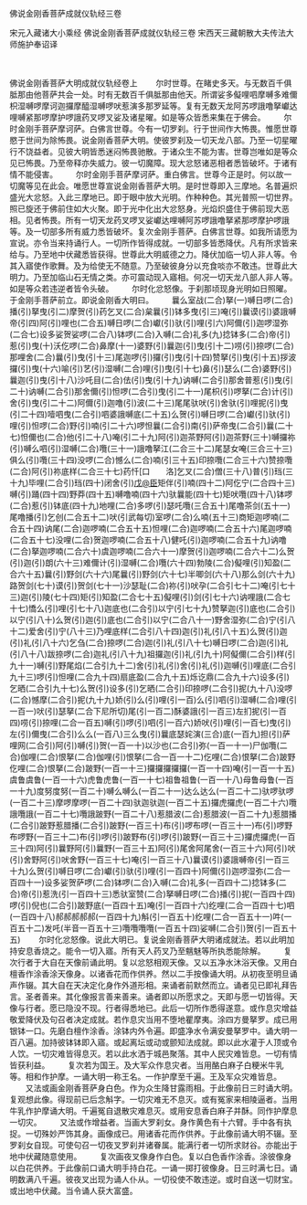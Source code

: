 <!-- { "loadSidebar": true } -->
佛说金刚香菩萨成就仪轨经三卷


宋元入藏诸大小乘经
佛说金刚香菩萨成就仪轨经三卷
宋西天三藏朝散大夫传法大师施护奉诏译


　　

佛说金刚香菩萨大明成就仪轨经卷上
　　尔时世尊。在睹史多天。与无数百千俱胝那由他菩萨共会一处。时有无数百千俱胝那由他天。所谓娑多儗哩呬摩嚩多难儞枳湿嚩啰摩诃迦攞摩醯湿嚩啰吠惹演多那罗延等。复有无数天龙阿苏啰誐噜拏巘达哩嚩紧那啰摩护啰誐药叉啰叉娑及诸星曜。如是等众皆悉来集在于佛会。
　　尔时金刚手菩萨摩诃萨。白佛言世尊。今有一切罗刹。行于世间作大怖畏。惟愿世尊愍于世间为除怖畏。说金刚香菩萨大明。使彼罗刹及一切天龙八部。乃至一切星曜行不饶益者。见彼大明皆悉迷闷怖畏驰散。于诸众生不能为害。世尊岂唯如是等众见已怖畏。乃至帝释亦失威力。彼一切魔障。现大忿怒诸恶相者悉皆破坏。于诸有情不能侵害。
　　尔时金刚手菩萨摩诃萨。重白佛言。世尊今正是时。何以故一切魔等见在此会。唯愿世尊宣说金刚香菩萨大明。是时世尊即入三摩地。名普遍炽盛光大忿怒。入此三摩地已。即于眼中放大光明。作种种色。其光普照一切世界。照已旋还于佛前住如大火聚。即于光中化出大忿怒身。光焰炽盛住于佛前现大恶相。见者怖畏。所有一切天龙药叉啰叉娑巘达哩嚩阿苏啰誐噜拏紧那啰摩护啰誐等。及一切部多所有威力悉皆破坏。复次金刚手菩萨。白佛言世尊。如我所请愿为宣说。亦令当来持诵行人。一切所作皆得成就。一切部多皆悉降伏。凡有所求皆来给与。乃至地中伏藏悉皆获得。世尊此大明威德之力。降伏加临一切人非人等。令其入寤使作歌舞。及为给使无不随意。乃至破彼身分以充食啖亦不敢违。世尊此大明力。乃至加临山石无情之类。亦可震动现入寤相。何况一切天龙八部人非人等。如是等众若违逆者皆令头破。
　　尔时化忿怒像。于刹那顷现身光明如日照曜。于金刚手菩萨前立。即说金刚香大明曰。
　　曩么室战(二合)拏(一)嚩日啰(二合)播(引)拏曳(引二)摩贺(引)药乞叉(二合)枲曩(引)钵多曳(引三)唵(引)曩谟(引)婆誐嚩帝(引四)阿(引)哩也(二合五)嚩日啰(二合)巘(引)驮(引)哩(引六)阿儞(引)迦啰湿弥(二合七)设多娑贺娑啰(二合八)钵啰(二合)入嚩(二合)礼多(九)捻钵多(二合)帝(引)惹(引)曳(十)沃仡啰(二合)鼻摩(十一)婆野(引)曩迦(引)曳(引十二)唠(引)捺啰(二合)那哩舍(二合)曩(引)曳(引十三)尾迦啰(引)攞(引)曳(引十四)赞拏(引)曳(引十五)拶波攞(引)曳(十六)喻(引)艺(引)湿嚩(二合)哩(引)曳(引十七)鼻(引)瑟么(二合)婆野(引)曩迦(引)曳(引十八)沙吒目(二合)佉(引)曳(引十九)讷嚩(二合引)那舍普惹(引)曳(引二十)讷嚩(二合引)那舍儞(引)怛啰(二合引)曳(引二十一)尾枳(引)啰拏(二合)计(引)舍(引)曳(引二十二)阿儞(引)迦噜(引)波(二十三)尾尾驮吠(引)舍驮(引)哩抳(引)曳(引二十四)噎呬曳(二合引)呬婆誐嚩底(二十五)么贺(引)嚩日啰(二合)巘(引)驮(引)哩(引)怛啰(二合)野(引)喃(引二十六)啰怛曩(二合引)南(引)萨帝曳(二合引)曩(二十七)怛儞也(二合)他(引二十八)唵(引二十九)阿(引)迦茶野阿(引)迦茶野(三十)嚩攞祢(引)嚩么呬(引)湿嚩(二合)囕(三十一)誐噜拏江(二合三十二)尾瑟女唵(三合三十三)俱么(引)囕(三十四)没啰(二合)憾么(二合)喃(引三十五)印捺囕(二合三十六)赞捺囕(二合)阿(引)祢底样(二合三十七)药忏[口　　洛]乞叉(二合)僧(三十八)普(引)珰(三十九)毕哩(二合引)珰(四十)闭舍(引)[戊@臣](四十一)矩伴(引)喃(四十二)阿仡宁(二合四十三)嚩(引)踊(四十四)野莽(四十五)嚩噜喃(四十六)驮曩能(四十七)矩吠囕(四十八)钵啰(二合)惹(引)钵底(四十九)地哩(二合)多啰(引)瑟吒囕(三合五十)尾噜茶剑(五十一)尾噜播(引)乞创(二合五十二)吠(引武每切)室啰(二合)么喃(五十三)商矩迦啰喃(二合五十四)讷尾(二合)迦啰喃(二合五十五)怛哩(二合)迦啰喃(二合五十六)尾迦啰喃(二合五十七)没哩(二合)贺迦啰喃(二合五十八)健吒(引)迦啰喃(二合五十九)讷噜(二合)拏迦啰喃(二合六十)虞迦啰喃(二合六十一)摩贺(引)迦啰喃(二合六十二)么贺(引)迦(引)朗(六十三)难儞计(引)湿嚩(二合)囕(六十四)勃陵(二合)儗哩(引)知盈(二合六十五)曩(引)野剑(六十六)尾曩(引)野剑(六十七)半唧剑(六十八)那么剑(六十九)路贺剑(七十)谟(引)贺剑(七十一)沙瑟耻(二合)祢(引)吠孕(二合引七十二)唵(引七十三)迦(引)陵(七十四)矩(引)知盈(二合七十五)儗哩(引)剑(引七十六)讷哩誐(二合七十七)憍么(引)哩(引七十八)迦底也(二合引)以宁(引七十九)赞拏迦(引)底也(二合引)以宁(引八十)么贺(引)迦(引)底也(二合引)以宁(二合八十一)野舍湿弥(二合)宁(引八十二)爱舍(引)宁(八十三)乃哩底样(二合引八十四)迦(引)礼(引八十五)么贺(引)迦(引)礼(引八十六)乞刍(二合)捺啰(二合)迦(引)礼(引八十七)嚩日啰(二合)迦(引)礼(引八十八)跋捺啰(二合)迦礼(引八十九)祖攞迦(引)礼(引九十)阿儗儞(二合引)样(引九十一)嚩(引)野尾焰(二合引九十二)舍(引)礼(引)舍(引)礼(引)迦嚩(引)哩底(二合引九十三)啰(引)怛哩(二合九十四)扇底盈(二合九十五)烁讫鼎(二合九十六)设多(引)乞晒(二合引九十七)么贺(引)设多(引)乞晒(二合引)印捺啰(二合引)抳(九十八)没啰(二合)憾摩(二合引)抳(九十九)娇(引)么(引)哩(引一百)么(引)呬(引)湿嚩(二合)哩(引一百一)吠(引)瑟拏(二合下尼所切)尾(引一百二)酥婆誐(引一百三)左扪抳(引一百四)唠(引)捺哩(二合一百五)嚩(引)啰(引)呬(引一百六)娇吠(引)哩(引一百七)曳(引)左(引)儞曳(二合引)么么(一百八)三么曳(引)曩底瑟姹演(三合)底(一百九)担(引)萨哩网(二合引)阿(引)嚩(引)贺(一百一十)以沙也(二合引)弥(一百一十一)尸伽囕(二合)伽哩(二合)恨拏(二合)伽哩(引)恨拏(二合一百一十二)仡哩(二合)恨拏(二合)跛野仡哩(二合)恨拏(二合)跛野(一百一十三)攞攞攞攞攞(一百一十四)唵(引一百一十五)虞鲁虞鲁(一百一十六)虎鲁虎鲁(一百一十七)祖鲁祖鲁(一百一十八)母鲁母鲁(一百一十九)度努度努(一百二十)嚩么嚩么(一百二十一)达么达么(一百二十二)驮啰驮啰(一百二十三)摩啰摩啰(一百二十四)驮迦驮迦(一百二十五)攞虎攞虎(一百二十六)囕誐囕誐(一百二十七)囕誐跛野(一百二十八)惹腊波(二合)惹腊波(一百二十九)惹腊播(二合引)跛野惹腊播(二合引)跛野(一百三十)布(引)啰布啰(一百三十一)布(引)啰野布啰野(一百三十二)布(引)啰(引)跛野布(引)啰(引)跛野(一百三十三)攞虎攞虎(一百三十四)阿(引)曩野阿(引)曩野(一百三十五)阿(引)尾舍阿尾舍(一百三十六)阿(引)吠(引)舍野阿(引)吠舍野(一百三十七)唵(引一百三十八)曩谟(引)婆誐嚩帝(引一百三十九)么贺(引)嚩日啰(二合)巘(引)驮(引)哩(引一百四十)阿儞(引)迦啰湿弥(二合一百四十一)设多娑贺萨啰(二合)钵啰(二合)入嚩(二合)礼多(一百四十二)捻钵多(二合)帝(引)惹洗(引一百四十三)悉驮室赞(二合)拏嚩日啰(二合)播(引)抳(一百四十四)啰(引)倪也(二合引)跛野底(一百四十五)唵(引一百四十六)纥哩(二合一百四十七)呬(一百四十八)郝郝郝郝郝(一百四十九)斛(引一百五十)纥哩(二合一百五十一)吽(一百五十二)发吒(半音一百五十三)囕囕囕囕(一百五十四)娑嚩(二合引)贺(引一百五十五)
　　尔时化忿怒像。说此大明已。复说金刚香菩萨大明诸成就法。若以此明加持安息香烧之。能令一切入寤。所有天人药叉乃至魑魅等所执悉能除解。
　　复次行者于大自在天像前诵此明。复以忿怒相观天像。又以五净水沐浴天像。又用白檀香作涂香涂天像身。以诸香花而作供养。然以二手按像诵大明。从初夜至明旦诵声作辍。其大自在天决定化身作外道形相。来诵者前默然而立。诵者见已即礼拜告言。圣者善来。其化像报言善来善来。诵者即以所愿求之。天即与愿一切皆得。天像与行者。愿已隐没不现。行者得悉地已。此后一切所作悉得遂意。或作息灾增益敬爱降伏及句召者决定成就。若作息灾当用不堕地瞿摩夷。涂四方曼拏罗。成已用银钵一口。先磨白檀作涂香。涂钵内外令遍。即盛净水令满安曼拏罗中。诵大明一百八遍。加持彼钵钵即入寤。或起离坛或动或颤知法成就。即以此水灌于人顶或令人饮。一切灾难皆得息灭。若以此水洒于城邑聚落。其中人民灾难皆息。一切有情皆获利益。
　　复次若为国王。及大军众作息灾者。当用酪白麻子白粳米牛乳等。相和作护摩。一诵大明一称王名。一作护摩至千遍。王及军众灾难皆息。
　　又法或画金刚香菩萨身白色。作为众生降甘露雨相。于此像前日三时诵大明。复观想此像。得现前已后念斛字。一切灾难无不息灭。或有冤家来相陵逼者。当用牛乳作护摩诵大明。千遍冤自退散灾难息灭。或用安息香白麻子并酥。同作护摩息一切灾。
　　又法或作增益者。当画大罗刹女。身作黄色有十六臂。手中各有执捉。一切殊妙严饰其身。画像成已。用诸香花而作供养。于此像前诵大明不辍。至罗刹女自现。可使句召一切夜叉罗刹并诸眷属。能满行者一切所求财谷。亦能出于地中伏藏随意使用。
　　复次画夜叉像身作白色。复以白色香作涂香。涂彼像身以白花供养。于此像前口诵大明手持白花。一诵一掷打彼像身。日三时满七日。诵明数满八千遍。彼夜叉出现为诵人仆从。一切役使不敢违逆。或时自送一切财宝。或出地中伏藏。当令诵人获大富盛。
